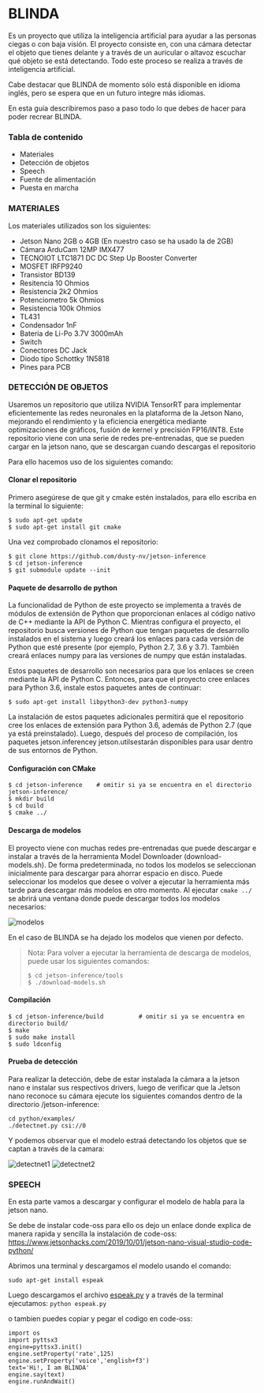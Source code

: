 # BLINDA
Es un proyecto que utiliza la inteligencia artificial para ayudar a las personas ciegas o con baja visión. El proyecto consiste en, con una cámara detectar el objeto que tienes delante y a través de un auricular o altavoz escuchar qué objeto se está detectando. Todo este proceso se realiza a través de inteligencia artificial.

Cabe destacar que BLINDA de momento sólo está disponible en idioma inglés, pero se espera que en un futuro integre más idiomas.

En esta guía describiremos paso a paso todo lo que debes de hacer para poder recrear BLINDA.
### Tabla de contenido
- Materiales
- Detección de objetos
- Speech
- Fuente de alimentación
- Puesta en marcha

### MATERIALES
Los materiales utilizados son los siguientes:

- Jetson Nano 2GB o 4GB (En nuestro caso se ha usado la de 2GB)
- Cámara ArduCam 12MP IMX477
- TECNOIOT LTC1871 DC DC Step Up Booster Converter
- MOSFET IRFP9240
- Transistor BD139
- Resitencia 10 Ohmios
- Resistencia 2k2 Ohmios
- Potenciometro 5k Ohmios
- Resistencia 100k Ohmios
- TL431
- Condensador 1nF
- Bateria de Li-Po 3.7V 3000mAh
- Switch
- Conectores DC Jack
- Diodo tipo Schottky 1N5818
- Pines para PCB

### DETECCIÓN DE OBJETOS

Usaremos un repositorio que utiliza NVIDIA TensorRT para implementar eficientemente las redes neuronales en la plataforma de la Jetson Nano, mejorando el rendimiento y la eficiencia energética mediante optimizaciones de gráficos, fusión de kernel y precisión FP16/INT8.
Este repositorio viene con una serie de redes pre-entrenadas, que se pueden cargar en la jetson nano, que se descargan cuando descargas el repositorio

Para ello hacemos uso de los siguientes comando:

#### Clonar el repositorio
Primero asegúrese de que git y cmake estén instalados, para ello escriba en la terminal lo siguiente:
```
$ sudo apt-get update
$ sudo apt-get install git cmake
```
Una vez comprobado clonamos el repositorio:
```
$ git clone https://github.com/dusty-nv/jetson-inference
$ cd jetson-inference
$ git submodule update --init
```
#### Paquete de desarrollo de python
La funcionalidad de Python de este proyecto se implementa a través de módulos de extensión de Python que proporcionan enlaces al código nativo de C++ mediante la API de Python C. Mientras configura el proyecto, el repositorio busca versiones de Python que tengan paquetes de desarrollo instalados en el sistema y luego creará los enlaces para cada versión de Python que esté presente (por ejemplo, Python 2.7, 3.6 y 3.7). También creará enlaces numpy para las versiones de numpy que están instaladas.

Estos paquetes de desarrollo son necesarios para que los enlaces se creen mediante la API de Python C.
Entonces, para que el proyecto cree enlaces para Python 3.6, instale estos paquetes antes de continuar:

`$ sudo apt-get install libpython3-dev python3-numpy`

La instalación de estos paquetes adicionales permitirá que el repositorio cree los enlaces de extensión para Python 3.6, además de Python 2.7 (que ya está preinstalado). Luego, después del proceso de compilación, los paquetes jetson.inferencey jetson.utilsestarán disponibles para usar dentro de sus entornos de Python.

#### Configuración con CMake
```
$ cd jetson-inference    # omitir si ya se encuentra en el directorio jetson-inference/
$ mkdir build
$ cd build
$ cmake ../
```
#### Descarga de modelos
El proyecto viene con muchas redes pre-entrenadas que puede descargar e instalar a través de la herramienta Model Downloader (download-models.sh). De forma predeterminada, no todos los modelos se seleccionan inicialmente para descargar para ahorrar espacio en disco. Puede seleccionar los modelos que desee o volver a ejecutar la herramienta más tarde para descargar más modelos en otro momento. Al ejecutar `cmake ../` se abrirá una ventana donde puede descargar todos los modelos necesarios:

![modelos](https://raw.githubusercontent.com/dusty-nv/jetson-inference/python/docs/images/download-models.jpg)

En el caso de BLINDA se ha dejado los modelos que vienen por defecto.

> Nota: Para volver a ejecutar la herramienta de descarga de modelos, puede usar los siguientes comandos:
> ```
> $ cd jetson-inference/tools
> $ ./download-models.sh
> ```

#### Compilación
```
$ cd jetson-inference/build          # omitir si ya se encuentra en directorio build/
$ make
$ sudo make install
$ sudo ldconfig
```

#### Prueba de detección
Para realizar la detección, debe de estar instalada la cámara a la jetson nano e instalar sus respectivos drivers, luego de verificar que la Jetson nano reconoce su cámara ejecute los siguientes comandos dentro de la directorio /jetson-inference:

```
cd python/examples/
./detectnet.py csi://0
```

Y podemos observar que el modelo estraá detectando los objetos que se captan a través de la camara:

![detectnet1](https://i.ytimg.com/vi/GWPPe-nNntM/maxresdefault.jpg)
![detectnet2](https://raw.githubusercontent.com/dusty-nv/jetson-inference/dev/docs/images/detectnet-animals.jpg)



### SPEECH
En esta parte vamos a descargar y configurar el modelo de habla para la jetson nano.

Se debe de instalar code-oss para ello os dejo un enlace donde explica de manera rapida y sencilla la instalación de code-oss:
https://www.jetsonhacks.com/2019/10/01/jetson-nano-visual-studio-code-python/

Abrimos una terminal y descargamos el modelo usando el comando:

`sudo apt-get install espeak`

Luego descargamos el archivo [espeak.py](https://github.com/Mendix28/Proyecto-Blinda/blob/main/espeak.py) y a través de la terminal ejecutamos:
`python espeak.py`

o tambien puedes copiar y pegar el codigo en code-oss:
```
import os
import pyttsx3
engine=pyttsx3.init()
engine.setProperty('rate',125)
engine.setProperty('voice','english+f3')
text='Hi!, I am BLINDA'
engine.say(text)
engine.runAndWait()
```




